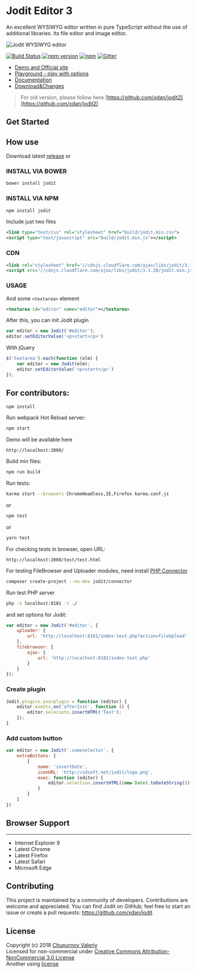 # Jodit Editor 3
An excellent WYSIWYG editor written in pure TypeScript without the use of additional libraries. Its file editor and image editor.

![Jodit WYSIWYG editor](https://raw.githubusercontent.com/xdan/jodit/master/examples/logo.png)

[![Build Status](https://travis-ci.org/xdan/jodit.svg?branch=master)](https://travis-ci.org/xdan/jodit)
[![npm version](https://badge.fury.io/js/jodit.svg)](https://badge.fury.io/js/jodit)
[![npm](https://img.shields.io/npm/dm/jodit.svg)](https://www.npmjs.com/package/jodit)
[![Gitter](https://badges.gitter.im/xdan/jodit.svg)](https://gitter.im/xdan/jodit?utm_source=badge&utm_medium=badge&utm_campaign=pr-badge)

 * [Demo and Official site](https://xdsoft.net/jodit/)
 * [Playground - play with options](https://xdsoft.net/jodit/play.html)
 * [Documentation](https://xdsoft.net/jodit/doc/)
 * [Download&Changes](https://github.com/xdan/jodit/releases)
 
> For old version, please follow here [https://github.com/xdan/jodit2](https://github.com/xdan/jodit2)

## Get Started
## How use
Download latest [release](https://github.com/xdan/jodit/releases/latest) or
### INSTALL VIA BOWER
```bash
bower install jodit
```
### INSTALL VIA NPM
```bash
npm install jodit
```
Include just two files

```xml
<link type="text/css" rel="stylesheet" href="build/jodit.min.css">
<script type="text/javascript" src="build/jodit.min.js"></script>
```
### CDN
```xml
<link rel="stylesheet" href="//cdnjs.cloudflare.com/ajax/libs/jodit/3.1.28/jodit.min.css">
<script src="//cdnjs.cloudflare.com/ajax/libs/jodit/3.1.28/jodit.min.js"></script>
```
### USAGE

And some `<textarea>` element

```xml
<textarea id="editor" name="editor"></textarea>
```
After this, you can init Jodit plugin

```javascript
var editor = new Jodit('#editor');
editor.setEditorValue('<p>start</p>')
```

With jQuery
```javascript
$('textarea').each(function (elm) {
    var editor = new Jodit(elm);
    editor.setEditorValue('<p>start</p>')
});
```

## For contributors:
```bash
npm install
```

Run webpack Hot Reload server:
```bash
npm start
```
Demo will be available here
```
http://localhost:2000/
```

Build min files:
```bash
npm run build
```

Run tests:
```bash
karma start --browsers ChromeHeadless,IE,Firefox karma.conf.js
```
or
```bash
npm test
```
or
```bash
yarn test
```

For checking tests in browser, open URL:
```
http://localhost:2000/test/test.html
```

For testing FileBrowser and Uploader modules, need install [PHP Connector](https://github.com/xdan/jodit-connectors)
```bash
composer create-project --no-dev jodit/connector
```
Run test PHP server
```bash
php -S localhost:8181 -t ./
```

and set options for Jodit:
```javascript
var editor = new Jodit('#editor', {
    uploader: {
        url: 'http://localhost:8181/index-test.php?action=fileUpload'
    },
    filebrowser: {
        ajax: {
            url: 'http://localhost:8181/index-test.php'
        }
    }
});
```

### Create plugin

```javascript
Jodit.plugins.yourplugin = function (editor) {
    editor.events.on('afterInit', function () {
        editor.seleciotn.insertHTMl('Text');
    });
}
```

### Add custom button
```javascript
var editor = new Jodit('.someselector', {
    extraButtons: [
        {
            name: 'insertDate',
            iconURL: 'http://xdsoft.net/jodit/logo.png',
            exec: function (editor) {
                editor.selection.insertHTML((new Date).toDateString());
            }
        }
    ]
})
```

## Browser Support
______________________
* Internet Explorer 9
* Latest Chrome
* Latest Firefox
* Latest Safari
* Microsoft Edge


## Contributing

This project is maintained by a community of developers. Contributions are welcome and appreciated. You can find Jodit on GitHub; feel free to start an issue or create a pull requests:
https://github.com/xdan/jodit

## License

Copyright (c) 2018 [Chupurnov Valeriy](https://xdsoft.net/jodit)<br>
Licensed for non-commercial under  [Creative Commons Attribution-NonCommercial 3.0 License](https://creativecommons.org/licenses/by-nc/3.0/)<br>
Another using  [license](https://xdsoft.net/jodit/license.html)<br>


